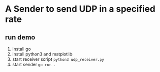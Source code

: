 # A Sender to send UDP in a specified rate

## run demo
1. install go
2. install python3 and matplotlib
3. start receiver script `python3 udp_receiver.py`
4. start sender `go run .`